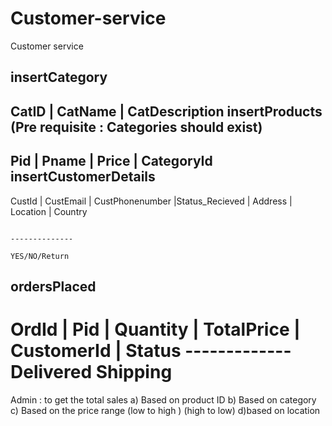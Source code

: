 # Customer-service
Customer service 

insertCategory
-----------------------------------------
CatID  | CatName | CatDescription
insertProducts  (Pre requisite : Categories should exist)
-----------------------------------------
Pid    | Pname   |   Price     | CategoryId
insertCustomerDetails
------------------------------------------
CustId  |  CustEmail      | CustPhonenumber  |Status_Recieved        | Address      | Location    | Country

                                                                          --------------
                                                                          YES/NO/Return
ordersPlaced
------------------------------------------
OrdId  |  Pid   | Quantity   | TotalPrice    | CustomerId     |  Status
                                                                -------------
                                                                 Delivered
                                                                 Shipping
===============================================================================
Admin : to get the total sales
        a) Based on product ID
        b) Based on category
        c) Based on the price range (low to high )
                                    (high to low)
        d)based on location
